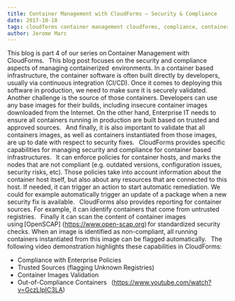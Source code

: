 ```yaml
---     
title: Container Management with CloudForms – Security & Compliance
date: 2017-10-18
tags: cloudforms container management cloudforms, compliance, container, management, openscap, security 
author: Jerome Marc
---
```


This blog is part 4 of our series on Container Management with CloudForms.
  
This blog post focuses on the security and compliance aspects of managing containerized  environments.
In a container based infrastructure, the container software is often built directly by developers, usually via continuous integration (CI/CD). Once it comes to deploying this software in production, we need to make sure it is securely validated.
  
Another challenge is the source of those containers. Developers can use any base images for their builds, including insecure container images downloaded from the Internet. On the other hand, Enterprise IT needs to ensure all containers running in production are built based on trusted and approved sources.
  
And finally, it is also important to validate that all containers images, as well as containers instantiated from those images, are up to date with respect to security fixes.
  
CloudForms provides specific capabilities for managing security and compliance for container based infrastructures.
  
It can enforce policies for container hosts, and marks the nodes that are not compliant (e.g. outdated versions, configuration issues, security risks, etc). Those policies take into account information about the container host itself, but also about any resources that are connected to this host. If needed, it can trigger an action to start automatic remediation. We could for example automatically trigger an update of a package when a new security fix is available.
  
CloudForms also provides reporting for container sources. For example, it can identify containers that come from untrusted registries.
  
Finally it can scan the content of container images using [OpenSCAP] (<https://www.open-scap.org>) for standardized security checks. When an image is identified as non-compliant, all running containers instantiated from this image can be flagged automatically.
  
The following video demonstration highlights these capabilities in CloudForms:

* Compliance with Enterprise Policies
* Trusted Sources (flagging Unknown Registries)
* Container Images Validation
* Out-of-Compliance Containers
  
(<https://www.youtube.com/watch?v=GczLIpIC3LA>)
